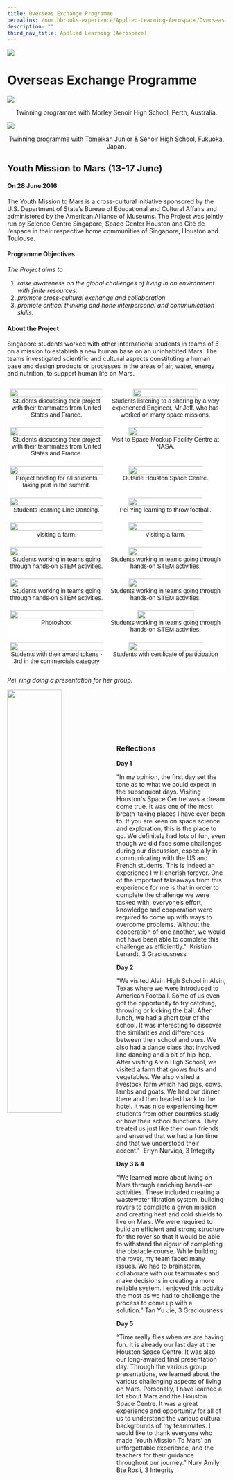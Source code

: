 ```yaml
---
title: Overseas Exchange Programme
permalink: /northbrooks-experience/Applied-Learning-Aerospace/Overseas-Exchange-Programme/
description: ""
third_nav_title: Applied Learning (Aerospace)
---
```

![](/images/northbrooks%20experience.jpg)

Overseas Exchange Programme
===========================




![](/images/Overseas_Perth.jpeg)

<center>Twinning programme with Morley Senoir High School, Perth, Australia.</center> 





![](/images/OEP.png)

<center>Twinning programme with Tomeikan Junior & Senoir High School, Fukuoka, Japan.</center>


## Youth Mission to Mars (13-17 June)


#### On 28 June 2016


  
The Youth Mission to Mars is a cross-cultural initiative sponsored by the U.S. Department of State’s Bureau of Educational and Cultural Affairs and administered by the American Alliance of Museums. The Project was jointly run by Science Centre Singapore, Space Center Houston and Cité de l’espace in their respective home communities of Singapore, Houston and Toulouse.  
  

#### Programme Objectives

<i>The Project aims to</i>

1.  <i>raise awareness on the global challenges of living in an environment with finite resources.</i>
2.  <i>promote cross-cultural exchange and collaboration</i>
3.  <i>promote critical thinking and hone interpersonal and communication skills.</i>

#### About the Project

Singapore students worked with other international students in teams of 5 on a mission to establish a new human base on an uninhabited Mars. The teams investigated scientific and cultural aspects constituting a human base and design products or processes in the areas of air, water, energy and nutrition, to support human life on Mars.



<style type="text/css">
.tg  {border-collapse:collapse;border-spacing:0;}
.tg td{border-color:black;border-style:solid;border-width:1px;font-family:Arial, sans-serif;font-size:14px;
  overflow:hidden;padding:10px 5px;word-break:normal;}
.tg th{border-color:black;border-style:solid;border-width:1px;font-family:Arial, sans-serif;font-size:14px;
  font-weight:normal;overflow:hidden;padding:10px 5px;word-break:normal;}
.tg .tg-jrax{background-color:#FFF;border-color:#ffffff;text-align:center;vertical-align:top}
</style>
<table class="tg">
<thead>
  <tr>
    <th class="tg-jrax"><img src="/images/OEP1.jpg" style="width:100%"><br>Students discussing their project with their teammates from United States and France.</th>
    <th class="tg-jrax"><img src="/images/OEP2.jpg" style="width:75%"><br>Students listening to a sharing by a very experienced Engineer, Mr Jeff, who has worked on many space missions.</th>
  </tr>
</thead>
<tbody>
  <tr>
    <td class="tg-jrax"><img src="/images/OEP3.jpg" style="width:100%"><br>Students discussing their project with their teammates from United States and France. </td>
    <td class="tg-jrax"><img src="/images/OEP4.jpg" style="width:80%"><br>Visit to Space Mockup Facility Centre at NASA.</td>
  </tr>
  <tr>
    <td class="tg-jrax"><span style="font-weight:400;color:#000"> </span><img src="/images/OEP5.jpg" style="width:100%"><br>Project briefing for all students taking part in the summit.</td>
    <td class="tg-jrax"><img src="/images/OEP6.jpg" style="width:80%"><br>Outside Houston Space Centre.</td>
  </tr>
  <tr>
    <td class="tg-jrax"><img src="/images/OEP7.jpg" style="width:100%"><br>Students learning Line Dancing.</td>
    <td class="tg-jrax"><img src="/images/OEP8.jpg" style="width:80%"><br>Pei Ying learning to throw football. </td>
  </tr>
  <tr>
    <td class="tg-jrax"><img src="/images/OEP9.jpg" style="width:100%"><br>Visiting a farm. </td>
    <td class="tg-jrax"><img src="/images/OEP10.jpg" style="width:80%"><br>Visiting a farm.</td>
  </tr>
  <tr>
    <td class="tg-jrax"><img src="/images/OEP11.jpg" style="width:100%"><br>Students working in teams going through hands-on STEM activities.</td>
    <td class="tg-jrax"><img src="/images/OEP12.jpg" style="width:80%"><br>Students working in teams going through hands-on STEM activities.</td>
  </tr>
  <tr>
    <td class="tg-jrax"><img src="/images/OEP13.jpg" style="width:100%"><br>Students working in teams going through hands-on STEM activities.</td>
    <td class="tg-jrax"><img src="/images/OEP14.jpg" style="width:80%"><br>Students working in teams going through hands-on STEM activities.</td>
  </tr>
  <tr>
    <td class="tg-jrax"><img src="/images/OEP15.jpg" style="width:100%"><br>Photoshoot</td>
    <td class="tg-jrax"><img src="/images/OEP16.jpg" style="width:70%"><br>Students working in teams going through hands-on STEM activities.</td>
  </tr>
  <tr>
    <td class="tg-jrax"><img src="/images/OEP17.jpg" style="width:100%"><br>Students with their award tokens - 3rd in the commercials category</td>
    <td class="tg-jrax"><img src="/images/OEP18.jpg" style="width:80%"><br>Students with certificate of participation</td>
  </tr>
</tbody>
</table>


<i>Pei Ying doing a presentation for her group.</i>

<img src="/images/OEP19.jpg" style="width:50%;float:left">

<br>

<br>

<br>

<br>

<br>

<br>



### Reflections


<b>Day 1</b>  

"In my opinion, the first day set the tone as to what we could expect in the subsequent days. Visiting Houston's Space Centre was a dream come true. It was one of the most breath-taking places I have ever been to. If you are keen on space science and exploration, this is the place to go. We definitely had lots of fun, even though we did face some challenges during our discussion, especially in communicating with the US and French students. This is indeed an experience I will cherish forever. One of the important takeaways from this experience for me is that in order to complete the challenge we were tasked with, everyone’s effort, knowledge and cooperation were required to come up with ways to overcome problems. Without the cooperation of one another, we would not have been able to complete this challenge as efficiently."  Kristian Lenardt, 3 Graciousness 

<b>Day 2</b>

"We visited Alvin High School in Alvin, Texas where we were introduced to American Football. Some of us even got the opportunity to try catching, throwing or kicking the ball. After lunch, we had a short tour of the school. It was interesting to discover the similarities and differences between their school and ours. We also had a dance class that involved line dancing and a bit of hip-hop. After visiting Alvin High School, we visited a farm that grows fruits and vegetables. We also visited a livestock farm which had pigs, cows, lambs and goats. We had our dinner there and then headed back to the hotel. It was nice experiencing how students from other countries study or how their school functions. They treated us just like their own friends and ensured that we had a fun time and that we understood their accent."  Erlyn Nurviqa, 3 Integrity  

<b>Day 3 & 4</b>

“We learned more about living on Mars through enriching hands-on activities. These included creating a wastewater filtration system, building rovers to complete a given mission and creating heat and cold shields to live on Mars. We were required to build an efficient and strong structure for the rover so that it would be able to withstand the rigour of completing the obstacle course. While building the rover, my team faced many issues. We had to brainstorm, collaborate with our teammates and make decisions in creating a more reliable system. I enjoyed this activity the most as we had to challenge the process to come up with a solution.” Tan Yu Jie, 3 Graciousness 

<b>Day 5</b>

“Time really flies when we are having fun. It is already our last day at the Houston Space Centre. It was also our long-awaited final presentation day. Through the various group presentations, we learned about the various challenging aspects of living on Mars. Personally, I have learned a lot about Mars and the Houston Space Centre. It was a great experience and opportunity for all of us to understand the various cultural backgrounds of my teammates. I would like to thank everyone who made ‘Youth Mission To Mars’ an unforgettable experience, and the teachers for their guidance throughout our journey.” Nury Amily Bte Rosli, 3 Integrity